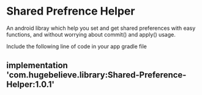 # Shared Prefrence Helper
An android libray which help you set and get shared preferences with easy functions, and without worrying about commit() and apply() usage.

Include the following line of code in your app gradle file
## implementation 'com.hugebelieve.library:Shared-Preference-Helper:1.0.1'
